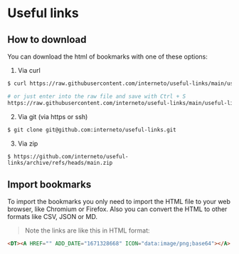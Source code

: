 # Useful links

## How to download
You can download the html of bookmarks with one of these options:

1. Via curl
```sh
$ curl https://raw.githubusercontent.com/interneto/useful-links/main/useful-links.html --output useful-links.html

# or just enter into the raw file and save with Ctrl + S
https://raw.githubusercontent.com/interneto/useful-links/main/useful-links.html
```

2. Via git (via https or ssh)
```sh
$ git clone git@github.com:interneto/useful-links.git
```

3. Via zip
```
$ https://github.com/interneto/useful-links/archive/refs/heads/main.zip
```

## Import bookmarks
To import the bookmarks you only need to import the HTML file to your web browser, like Chromium or Firefox. Also you can convert the HTML to other formats like CSV, JSON or MD.

> Note the links are like this in HTML format:
```html
<DT><A HREF="" ADD_DATE="1671328668" ICON="data:image/png;base64"></A>
```
